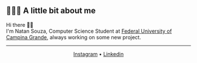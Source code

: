 ## 👨🏻‍💻 A little bit about me

Hi there 👋🏻  
I'm Natan Souza, Computer Science Student at [Federal University of Campina Grande](https://portal.ufcg.edu.br/), always working on some new project.

---

<p align="center">
  <a href="https://www.instagram.com/natansoouza/">Instagram</a> •
  <a href="https://www.linkedin.com/in/natan-ataide-a07196155/">Linkedin</a>
</p>
